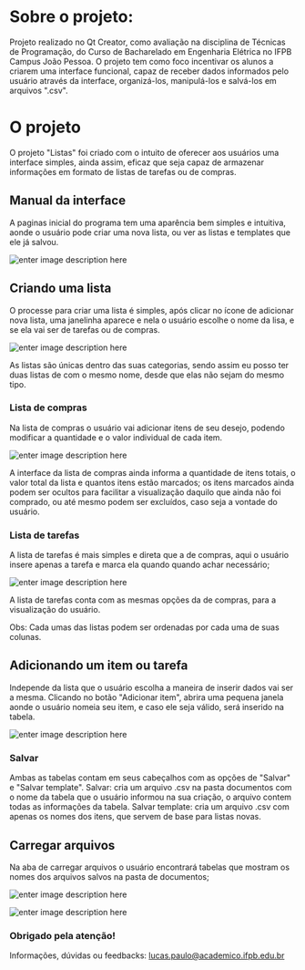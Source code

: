 # Sobre o projeto:

Projeto realizado no Qt Creator, como avaliação na disciplina de Técnicas de Programação, do Curso de Bacharelado em Engenharia Elétrica no IFPB Campus João Pessoa.
O projeto tem como foco incentivar os alunos a criarem uma interface funcional, capaz de receber dados informados pelo usuário através da interface, organizá-los, manipulá-los e salvá-los em arquivos ".csv".


# O projeto

O projeto "Listas" foi criado com o intuito de oferecer aos usuários uma interface simples, ainda assim, eficaz que seja capaz de armazenar informações em formato de listas de tarefas ou de compras.

## Manual da interface

A paginas inicial do programa tem uma aparência bem simples e intuitiva, aonde o usuário pode criar uma nova lista, ou ver as listas e templates que ele já salvou.

![enter image description here](https://github.com/LucVeloso/TP_Projeto1/blob/master/Imagens/PaginaInicial.png)

## Criando uma lista

O processe para criar uma lista é simples, após clicar no ícone de adicionar nova lista, uma janelinha aparece e nela o usuário escolhe o nome da lisa, e se ela vai ser de tarefas ou de compras.

![enter image description here](https://github.com/LucVeloso/TP_Projeto1/blob/master/Imagens/AdicionarLista.png)

As listas são únicas dentro das suas categorias, sendo assim eu posso ter duas listas de com o mesmo nome, desde que elas não sejam do mesmo tipo.


### Lista de compras

Na lista de compras o usuário vai adicionar itens de seu desejo, podendo modificar a quantidade e o valor individual de cada item.

![enter image description here](https://github.com/LucVeloso/TP_Projeto1/blob/master/Imagens/ListaDeCompras.png)

A interface da lista de compras ainda informa a quantidade de itens totais, o valor total da lista e quantos itens estão marcados; os itens marcados ainda podem ser ocultos para facilitar a visualização daquilo que ainda não foi comprado, ou até mesmo podem ser excluídos, caso seja a vontade do usuário.

### Lista de tarefas

A lista de tarefas é mais simples e direta que a de compras, aqui o usuário insere apenas a tarefa e marca ela quando quando achar necessário;

![enter image description here](https://github.com/LucVeloso/TP_Projeto1/blob/master/Imagens/ListaDeTarefas.png)

A lista de tarefas conta com as mesmas opções da de compras, para a visualização do usuário.

Obs: Cada umas das listas podem ser ordenadas por cada uma de suas colunas.

## Adicionando um item ou tarefa

Independe da lista que o usuário escolha a maneira de inserir dados vai ser a mesma.
Clicando no botão "Adicionar item", abrira uma pequena janela aonde o usuário nomeia seu item, e caso ele seja válido, será inserido na tabela.

![enter image description here](https://github.com/LucVeloso/TP_Projeto1/blob/master/Imagens/AdicionarItemNaTabela.png)

### Salvar

Ambas as tabelas contam em seus cabeçalhos com as opções de "Salvar" e "Salvar template".
Salvar: cria um arquivo .csv na pasta documentos com o nome da tabela que o usuário informou na sua criação, o arquivo contem todas as informações da tabela.
Salvar template: cria um arquivo .csv com apenas os nomes dos itens, que servem de base para listas novas.


## Carregar arquivos

Na aba de carregar arquivos o usuário encontrará tabelas que mostram os nomes dos arquivos salvos na pasta de documentos;

![enter image description here](https://github.com/LucVeloso/TP_Projeto1/blob/master/Imagens/ListasSalvasTemplate.png)


![enter image description here](https://github.com/LucVeloso/TP_Projeto1/blob/master/Imagens/ListasSalvasListas.png)

### Obrigado pela atenção!

Informações, dúvidas ou feedbacks: [lucas.paulo@academico.ifpb.edu.br](mailto:lucas.paulo@academico.ifpb.edu.br)
